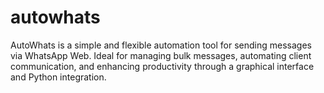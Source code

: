 # autowhats
AutoWhats is a simple and flexible automation tool for sending messages via WhatsApp Web. Ideal for managing bulk messages, automating client communication, and enhancing productivity through a graphical interface and Python integration.

